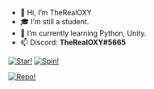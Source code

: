 - 👋 Hi, I’m TheRealOXY
- 🎓 I’m still a student.
- 🌱 I’m currently learning Python, Unity.
- 📫 Discord: **TheRealOXY#5665**

[![Star!](https://i.imgur.com/vHAbKUz.gif)](https://github.com/TheRealOXY)
[![Spin!](https://i.imgur.com/5O9CjB4.gif)](https://github.com/TheRealOXY)

[![Repo!](https://i.imgur.com/rvaM1TS.png)](https://github.com/TheRealOXY?tab=repositories)
